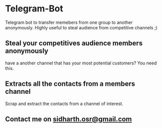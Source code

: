 # Telegram-Bot
Telegram bot to transfer memebers from one group to another anonymously. Highly useful to steal audience from competitive channels ;)


## Steal your competitives audience members anonymously 
have a another channel that has your most potential customers? You need this.


## Extracts all the contacts from a members  channel
Scrap and extract the contacts from a channel of interest.

## Contact me on sidharth.osr@gmail.com



